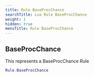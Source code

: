 ```yaml
---
title: Rule BaseProcChance
searchTitle: Lua Rule BaseProcChance
weight: 1
hidden: true
menuTitle: Rule BaseProcChance
---
```

## BaseProcChance

This represents a BaseProcChance Rule
```lua
Rule.BaseProcChance
```